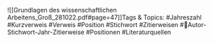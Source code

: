 
![[Grundlagen des wissenschaftlichen Arbeitens_Groß_281022.pdf#page=47]]Tags & Topics:
   #Jahreszahl
   #Kurzverweis
   #Verweis
   #Position
   #Stichwort
   #Zitierweisen
   #Autor-Stichwort-Jahr-Zitierweise
   #Positionen
   #Literaturquellen